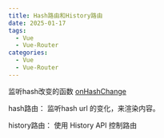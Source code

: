 ```yaml
---
title: Hash路由和History路由
date: 2025-01-17
tags:
  - Vue
  - Vue-Router
categories:
  - Vue
  - Vue-Router
---
```


监听hash改变的函数
[onHashChange](https://developer.mozilla.org/en-US/docs/Web/API/Window/hashchange_event)

hash路由：
监听hash url 的变化，来渲染内容。

history路由：
使用 History API 控制路由